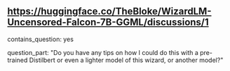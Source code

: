 ## https://huggingface.co/TheBloke/WizardLM-Uncensored-Falcon-7B-GGML/discussions/1

contains_question: yes

question_part: "Do you have any tips on how I could do this with a pre-trained Distilbert or even a lighter model of this wizard, or another model?"